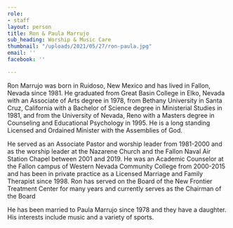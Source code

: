 ```yaml
---
role:
- staff
layout: person
title: Ron & Paula Marrujo
sub_heading: Worship & Music Care
thumbnail: "/uploads/2021/05/27/ron-paula.jpg"
email: ''
facebook: ''

---
```

Ron Marrujo was born in Ruidoso, New Mexico and has lived in Fallon, Nevada since 1981. He graduated from Great Basin College in Elko, Nevada with an Associate of Arts degree in 1978, from Bethany University in Santa Cruz, California with a Bachelor of Science degree in Ministerial Studies in 1981, and from the University of Nevada, Reno with a Masters degree in Counseling and Educational Psychology in 1995. He is a long standing Licensed and Ordained Minister with the Assemblies of God.

He served as an Associate Pastor and worship leader from 1981-2000 and as the worship leader at the Nazarene Church and the Fallon Naval Air Station Chapel between 2001 and 2019. He was an Academic Counselor at the Fallon campus of Western Nevada Community College from 2000-2015 and has been in private practice as a Licensed Marriage and Family Therapist since 1998. Ron has served on the Board of the New Frontier Treatment Center for many years and currently serves as the Chairman of the Board

He has been married to Paula Marrujo since 1978 and they have a daughter. His interests include music and a variety of sports.